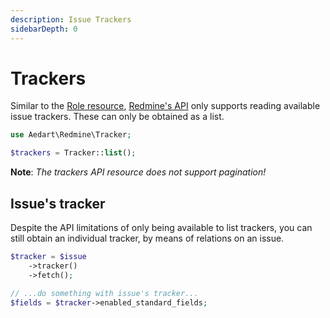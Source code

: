 ```yaml
---
description: Issue Trackers
sidebarDepth: 0
---
```


# Trackers

Similar to the [Role resource](./roles.md), [Redmine's API](https://www.redmine.org/projects/redmine/wiki/Rest_Trackers) only supports reading available issue trackers.
These can only be obtained as a list.

```php
use Aedart\Redmine\Tracker;

$trackers = Tracker::list();
```

**Note**: _The trackers API resource does not support pagination!_

## Issue's tracker

Despite the API limitations of only being available to list trackers, you can still obtain an individual tracker, by means of relations on an issue. 

```php
$tracker = $issue
    ->tracker()
    ->fetch();

// ...do something with issue's tracker...
$fields = $tracker->enabled_standard_fields;
```
